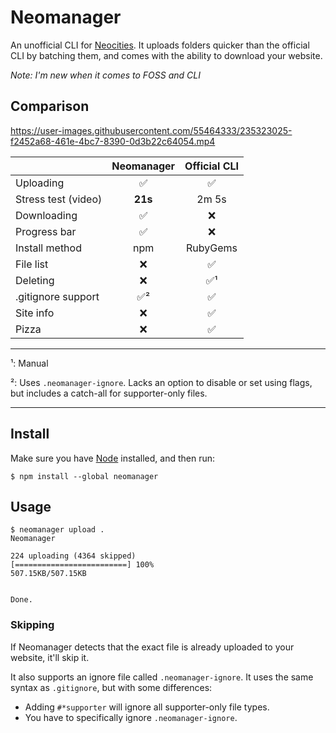 # Neomanager

An unofficial CLI for [Neocities](https://neocities.org). It uploads folders quicker than the official CLI by batching them, and comes with the ability to download your website.

_Note: I'm new when it comes to FOSS and CLI_

## Comparison

https://user-images.githubusercontent.com/55464333/235323025-f2452a68-461e-4bc7-8390-0d3b22c64054.mp4

|                     | Neomanager | Official CLI |
| :------------------ | :--------: | :----------: |
| Uploading           |     ✅     |      ✅      |
| Stress test (video) |  **21s**   |    2m 5s     |
| Downloading         |     ✅     |      ❌      |
| Progress bar        |     ✅     |      ❌      |
| Install method      |    npm     |   RubyGems   |
| File list           |     ❌     |      ✅      |
| Deleting            |     ❌     |     ✅¹      |
| .gitignore support  |    ✅²     |      ✅      |
| Site info           |     ❌     |      ✅      |
| Pizza               |     ❌     |      ✅      |

---

¹: Manual

²: Uses `.neomanager-ignore`. Lacks an option to disable or set using flags, but includes a catch-all for supporter-only files.

---

## Install

Make sure you have [Node](https://nodejs.org/en) installed, and then run:

```
$ npm install --global neomanager
```

## Usage

```
$ neomanager upload .
Neomanager

224 uploading (4364 skipped)
[=========================] 100%
507.15KB/507.15KB


Done.
```

### Skipping

If Neomanager detects that the exact file is already uploaded to your website, it'll skip it.

It also supports an ignore file called `.neomanager-ignore`. It uses the same syntax as `.gitignore`, but with some differences:

-   Adding `#*supporter` will ignore all supporter-only file types.
-   You have to specifically ignore `.neomanager-ignore`.
